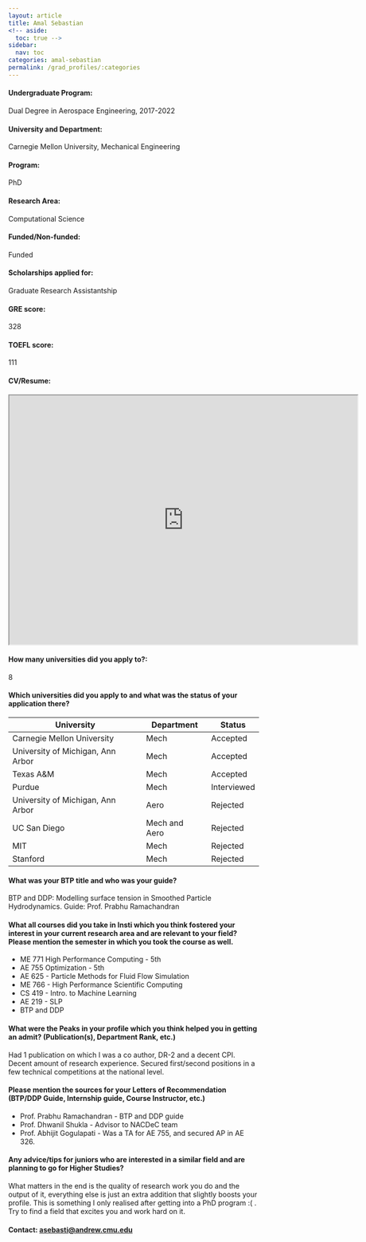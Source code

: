 ```yaml
---
layout: article
title: Amal Sebastian
<!-- aside:
  toc: true -->
sidebar:
  nav: toc
categories: amal-sebastian
permalink: /grad_profiles/:categories
---
```


<!-- # Hi, this is the page for Manav Vora.  -->
<!-- Write Program if different from Btech Aero-->
#### Undergraduate Program:
Dual Degree in Aerospace Engineering, 2017-2022

#### University and Department:
Carnegie Mellon University, Mechanical Engineering

#### Program:
PhD

#### Research Area: 
Computational Science

#### Funded/Non-funded:
Funded

#### Scholarships applied for:
Graduate Research Assistantship

#### GRE score: 
328

#### TOEFL score: 
111

#### CV/Resume:

<iframe src="https://drive.google.com/file/d/1kRnMCTbKceHjUIjihNmy2MNfX43z9yBb/preview" width="700" height="500" allow="autoplay"></iframe>

#### How many universities did you apply to?: 
8

#### Which universities did you apply to and what was the status of your application there?

| University | Department | Status | 
| -----------|------------|--------|
Carnegie Mellon University | Mech | Accepted
University of Michigan, Ann Arbor | Mech | Accepted
Texas A&M | Mech | Accepted
Purdue | Mech | Interviewed
University of Michigan, Ann Arbor | Aero | Rejected
UC San Diego | Mech and Aero | Rejected
MIT | Mech | Rejected
Stanford| Mech | Rejected



#### What was your BTP title and who was your guide?
BTP and DDP: Modelling surface tension in Smoothed Particle Hydrodynamics. Guide: Prof. Prabhu Ramachandran

#### What all courses did you take in Insti which you think fostered your interest in your current research area and are relevant to your field? Please mention the semester in which you took the course as well.
* ME 771 High Performance Computing - 5th
* AE 755 Optimization - 5th
* AE 625 - Particle Methods for Fluid Flow Simulation
* ME 766 - High Performance Scientific Computing
* CS 419 - Intro. to Machine Learning 
* AE 219 - SLP
* BTP and DDP

#### What were the Peaks in your profile which you think helped you in getting an admit? (Publication(s), Department Rank, etc.)
Had 1 publication on which I was a co author, DR-2 and a decent CPI.
Decent amount of research experience. Secured first/second positions in a few technical competitions at the national level.

#### Please mention the sources for your Letters of Recommendation (BTP/DDP Guide, Internship guide, Course Instructor, etc.)
* Prof. Prabhu Ramachandran - BTP and DDP guide
* Prof. Dhwanil Shukla - Advisor to NACDeC team
* Prof. Abhijit Gogulapati - Was a TA for AE 755, and secured AP in AE 326.

#### Any advice/tips for juniors who are interested in a similar field and are planning to go for Higher Studies?
What matters in the end is the quality of research work you do and the output of it, everything else is just an extra addition that slightly boosts your profile. This is something I only realised after getting into a PhD program :( . Try to find a field that excites you and work hard on it.

#### Contact: [asebasti@andrew.cmu.edu](mailto:asebasti@andrew.cmu.edu)
